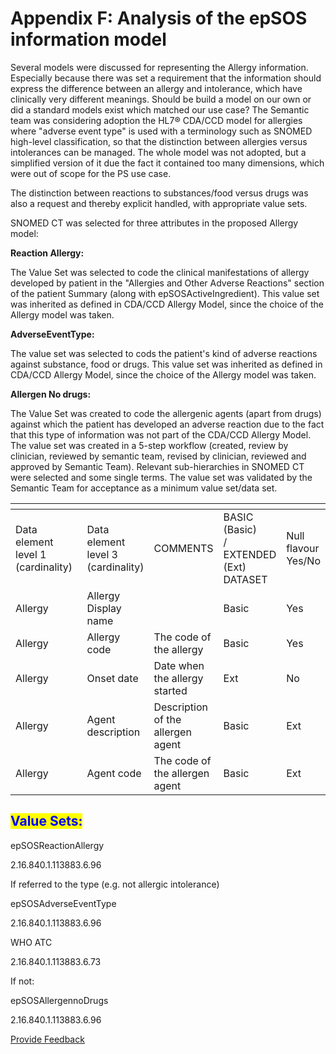 # Appendix F: Analysis of the epSOS information model

Several models were discussed for representing the Allergy information. Especially because there was set a requirement that the information should express the difference between an allergy and intolerance, which have clinically very different meanings. Should be build a model on our own or did a standard models exist which matched our use case? The Semantic team was considering adoption the HL7® CDA/CCD model for allergies where "adverse event type" is used with a terminology such as SNOMED high-level classification, so that the distinction between allergies versus intolerances can be managed. The whole model was not adopted, but a simplified version of it due the fact it contained too many dimensions, which were out of scope for the PS use case.

The distinction between reactions to substances/food versus drugs was also a request and thereby explicit handled, with appropriate value sets.

SNOMED CT was selected for three attributes in the proposed Allergy model:

**Reaction Allergy:**

The Value Set was selected to code the clinical manifestations of allergy developed by patient in the "Allergies and Other Adverse Reactions" section of the patient Summary (along with epSOSActiveIngredient). This value set was inherited as defined in CDA/CCD Allergy Model, since the choice of the Allergy model was taken.

**AdverseEventType:**

The value set was selected to cods the patient's kind of adverse reactions against substance, food or drugs. This value set was inherited as defined in CDA/CCD Allergy Model, since the choice of the Allergy model was taken.

**Allergen No drugs:**

The Value Set was created to code the allergenic agents (apart from drugs) against which the patient has developed an adverse reaction due to the fact that this type of information was not part of the CDA/CCD Allergy Model. The value set was created in a 5-step workflow (created, review by clinician, reviewed by semantic team, revised by clinician, reviewed and approved by Semantic Team). Relevant sub-hierarchies in SNOMED CT were selected and some single terms. The value set was validated by the Semantic Team for acceptance as a minimum value set/data set.

<table data-header-hidden><thead><tr><th width="159.5078125"></th><th></th><th></th><th></th><th></th></tr></thead><tbody><tr><td>Data<br>element<br>level 1<br>(cardinality)</td><td>Data element level 3<br>(cardinality)</td><td>COMMENTS</td><td>BASIC (Basic)<br>/ EXTENDED<br>(Ext)<br>DATASET</td><td>Null flavour Yes/No</td></tr><tr><td>Allergy</td><td>Allergy Display name</td><td><br></td><td>Basic</td><td>Yes</td></tr><tr><td>Allergy</td><td>Allergy code</td><td>The code of the allergy</td><td>Basic</td><td>Yes</td></tr><tr><td>Allergy</td><td>Onset date</td><td>Date when the allergy started</td><td>Ext</td><td>No</td></tr><tr><td>Allergy</td><td>Agent description</td><td>Description of the allergen agent</td><td>Basic</td><td>Ext</td></tr><tr><td>Allergy</td><td>Agent code</td><td>The code of the allergen agent</td><td>Basic</td><td>Ext</td></tr></tbody></table>

## <mark style="color:blue;">Value Sets:</mark>

epSOSReactionAllergy

2.16.840.1.113883.6.96

If referred to the type (e.g. not allergic intolerance)

epSOSAdverseEventType

2.16.840.1.113883.6.96

WHO ATC

2.16.840.1.113883.6.73

If not:

epSOSAllergennoDrugs

2.16.840.1.113883.6.96






<a href="https://docs.google.com/forms/d/e/1FAIpQLScTmbZIf0UEQwYDkY27EEWBkaiYkHSbR0_9DmFrMLXoQLyL7Q/viewform?usp=pp_url&entry.1767247133=Allergy+IG&entry.670899847=Appendix%20F%3A%20Analysis%20of%20the%20epSOS%20information%20model" class="button primary">Provide Feedback</a>
